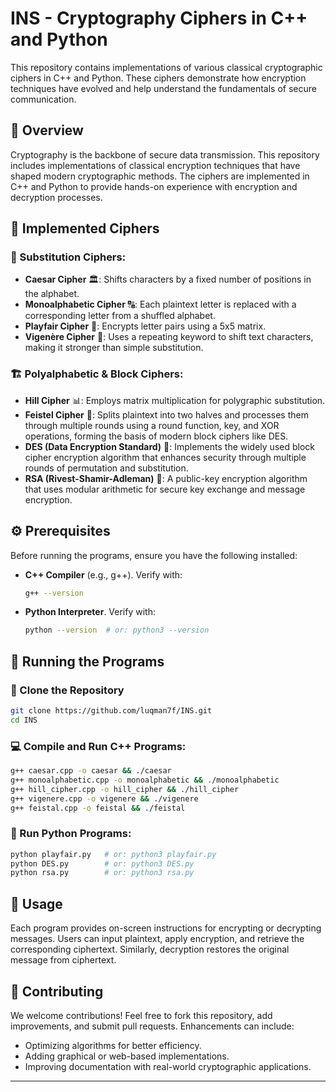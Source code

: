 # INS - Cryptography Ciphers in C++ and Python

This repository contains implementations of various classical cryptographic ciphers in C++ and Python. These ciphers demonstrate how encryption techniques have evolved and help understand the fundamentals of secure communication.

## 📌 Overview
Cryptography is the backbone of secure data transmission. This repository includes implementations of classical encryption techniques that have shaped modern cryptographic methods. The ciphers are implemented in C++ and Python to provide hands-on experience with encryption and decryption processes.

## 🔐 Implemented Ciphers

### 🔄 Substitution Ciphers:
- **Caesar Cipher** 🏛️: Shifts characters by a fixed number of positions in the alphabet.
- **Monoalphabetic Cipher** 🔠: Each plaintext letter is replaced with a corresponding letter from a shuffled alphabet.
- **Playfair Cipher** 🔢: Encrypts letter pairs using a 5x5 matrix.
- **Vigenère Cipher** 🔑: Uses a repeating keyword to shift text characters, making it stronger than simple substitution.

### 🏗️ Polyalphabetic & Block Ciphers:
- **Hill Cipher** 📊: Employs matrix multiplication for polygraphic substitution.
- **Feistel Cipher** 🔄: Splits plaintext into two halves and processes them through multiple rounds using a round function, key, and XOR operations, forming the basis of modern block ciphers like DES.
- **DES (Data Encryption Standard)** 🔏: Implements the widely used block cipher encryption algorithm that enhances security through multiple rounds of permutation and substitution.
- **RSA (Rivest-Shamir-Adleman)** 🔐: A public-key encryption algorithm that uses modular arithmetic for secure key exchange and message encryption.

## ⚙️ Prerequisites

Before running the programs, ensure you have the following installed:
- **C++ Compiler** (e.g., g++). Verify with:
  ```sh
  g++ --version
  ```
- **Python Interpreter**. Verify with:
  ```sh
  python --version  # or: python3 --version
  ```

## 🚀 Running the Programs

### 🔻 Clone the Repository
```sh
git clone https://github.com/luqman7f/INS.git
cd INS
```

### 💻 Compile and Run C++ Programs:
```sh
g++ caesar.cpp -o caesar && ./caesar
g++ monoalphabetic.cpp -o monoalphabetic && ./monoalphabetic
g++ hill_cipher.cpp -o hill_cipher && ./hill_cipher
g++ vigenere.cpp -o vigenere && ./vigenere
g++ feistal.cpp -o feistal && ./feistal
```

### 🐍 Run Python Programs:
```sh
python playfair.py   # or: python3 playfair.py
python DES.py        # or: python3 DES.py
python rsa.py        # or: python3 rsa.py
```

## 📖 Usage
Each program provides on-screen instructions for encrypting or decrypting messages. Users can input plaintext, apply encryption, and retrieve the corresponding ciphertext. Similarly, decryption restores the original message from ciphertext.

## 🤝 Contributing
We welcome contributions! Feel free to fork this repository, add improvements, and submit pull requests. Enhancements can include:
- Optimizing algorithms for better efficiency.
- Adding graphical or web-based implementations.
- Improving documentation with real-world cryptographic applications.

---

